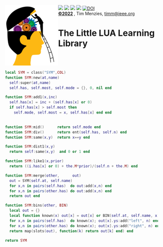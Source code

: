 <a name=top>&nbsp;<br>
<img align=left width=175 src="/docs/head.png"> <img 
src="https://img.shields.io/badge/purpose-se,ai-informational?style=flat&logo=hyper&logoColor=white&color=red"> <img 
src="https://img.shields.io/badge/language-lua-informational?style=flat&logo=lua&logoColor=white&color=yellow"> <img 
src="https://img.shields.io/badge/platform-osx,linux-informational?style=flat&logo=linux&logoColor=white&color=orange"> <a
href="https://github.com/timm/l5/actions/workflows/tests.yml"><img src="https://github.com/timm/l5/actions/workflows/tests.yml/badge.svg"></a> <a 
href="https://zenodo.org/badge/latestdoi/206205826"> <img src="https://zenodo.org/badge/206205826.svg" alt="DOI"></a><br>
<b> <a href="https://github.com/timm/l5/blob/master/LICENSE.md">&copy;2022</a> </b>, Tim Menzies, <timm@ieee.org>
<h1>The Little LUA Learning Library</h1><br clear=all>



```lua
local SYM = class("SYM",COL)
function SYM:new(at,name)   
  self:super(at,name)
  self.has, self.most, self.mode = {}, 0, nil end
```



```lua
function SYM:add1(x,inc)
  self.has[x] = inc + (self.has[x] or 0) 
  if self.has[x] > self.most then 
    self.mode, self.most = x, self.has[x] end end 
```



```lua

function SYM:mid()      return self.mode end
function SYM:div()      return ent(self.has, self.n) end
function SYM:same(x,y)  return x==y end
```



```lua
function SYM:dist1(x,y) 
  return self:same(x,y)  and 0 or 1 end
```



```lua
function SYM:like1(x,prior)
  return ((i.has[x] or 0) + the.M*prior)/(self.n + the.M) end
```



```lua
function SYM:merge(other,      out)
  out = SYM(self.at, self.name)
  for x,n in pairs(self.has)  do out:add(x,n) end
  for x,n in pairs(other.has) do out:add(x,n) end
  return out end
```



```lua
function SYM:bins(other, BIN)
  local out = {}
  local function known(x) out[x] = out[x] or BIN(self.at, self.name, x,x) end
  for x,n in pairs(self.has)  do known(x); out[x].ys:add("left", n) end
  for x,n in pairs(other.has) do known(x); out[x].ys:add("right", n) end
  return map(slots(out), function(k) return out[k] end) end
```



```lua
return SYM
